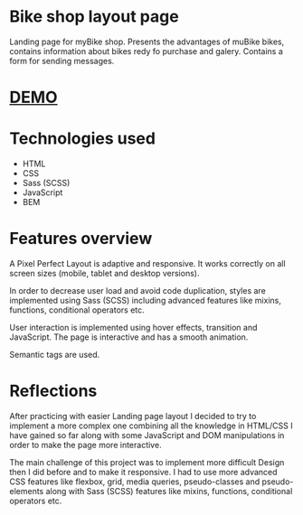 # Bike shop layout page

  Landing page for myBike shop. Presents the advantages of muBike bikes, contains information about bikes redy fo purchase and galery. Contains a form for sending messages.

# [DEMO](https://Sergey-Mironenko.github.io/Layout-bike-shop/)

# Technologies used

  - HTML
  - CSS
  - Sass (SCSS)
  - JavaScript
  - BEM

# Features overview

  A Pixel Perfect Layout is adaptive and responsive. It works correctly on all screen sizes (mobile, tablet and desktop versions).

  In order to decrease user load and avoid code duplication, styles are implemented using Sass (SCSS) including advanced features like mixins, functions, conditional operators etc.

  User interaction is implemented using hover effects, transition and JavaScript. The page is interactive and has a smooth animation.

  Semantic tags are used.

# Reflections

  After practicing with easier Landing page layout I decided to try to implement a more complex one combining all the knowledge in HTML/CSS I have gained so far along with some JavaScript and DOM manipulations in order to make the page more interactive.

  The main challenge of this project was to implement more difficult Design then I did before and to make it responsive. I had to use more advanced CSS features like flexbox, grid, media queries, pseudo-classes and pseudo-elements along with Sass (SCSS) features like mixins, functions, conditional operators etc.
